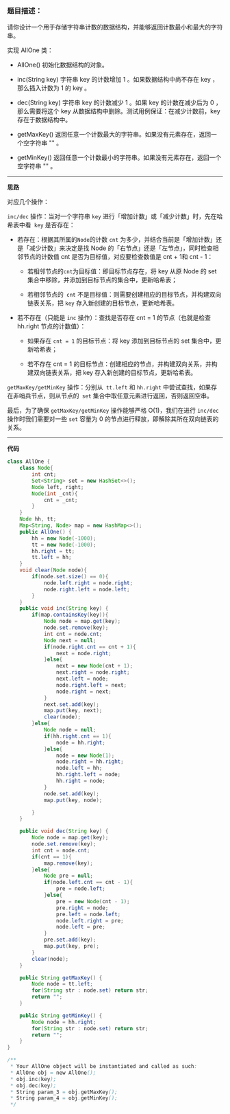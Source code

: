 ### 题目描述：

请你设计一个用于存储字符串计数的数据结构，并能够返回计数最小和最大的字符串。

实现 AllOne 类：

* AllOne() 初始化数据结构的对象。

* inc(String key) 字符串 key 的计数增加 1 。如果数据结构中尚不存在 key ，那么插入计数为 1 的 key 。

* dec(String key) 字符串 key 的计数减少 1 。如果 key 的计数在减少后为 0 ，那么需要将这个 key 从数据结构中删除。测试用例保证：在减少计数前，key 存在于数据结构中。

* getMaxKey() 返回任意一个计数最大的字符串。如果没有元素存在，返回一个空字符串 "" 。

* getMinKey() 返回任意一个计数最小的字符串。如果没有元素存在，返回一个空字符串 "" 。

<hr>

**思路**

对应几个操作：

`inc/dec` 操作：当对一个字符串 `key` 进行「增加计数」或「减少计数」时，先在哈希表中看` key` 是否存在：

* 若存在：根据其所属的` Node `的计数 `cnt` 为多少，并结合当前是「增加计数」还是「减少计数」来决定是找 Node 的「右节点」还是「左节点」，同时检查相邻节点的计数值 cnt 是否为目标值，对应要检查数值是 cnt + 1和 cnt - 1：

    * 若相邻节点的`cnt`为目标值：即目标节点存在，将 key 从原 Node 的 set 集合中移除，并添加到目标节点的集合中，更新哈希表；

    * 若相邻节点的` cnt` 不是目标值：则需要创建相应的目标节点，并构建双向链表关系，把 `key` 存入新创建的目标节点，更新哈希表。

* 若不存在（只能是 `inc` 操作）：查找是否存在 cnt = 1 的节点（也就是检查 hh.right 节点的计数值）：

    * 如果存在 `cnt = 1` 的目标节点：将 key 添加到目标节点的 set 集合中，更新哈希表；

    * 若不存在 cnt = 1 的目标节点：创建相应的节点，并构建双向关系，并构建双向链表关系，把 key 存入新创建的目标节点，更新哈希表。

`getMaxKey/getMinKey` 操作：分别从` tt.left` 和 `hh.right` 中尝试查找，如果存在非哨兵节点，则从节点的` set` 集合中取任意元素进行返回，否则返回空串。

最后，为了确保 `getMaxKey/getMinKey` 操作能够严格 O(1)，我们在进行 `inc/dec` 操作时我们需要对一些 `set` 容量为 0 的节点进行释放，即解除其所在双向链表的关系。

<hr>

**代码**

```java
class AllOne {
    class Node{
        int cnt;
        Set<String> set = new HashSet<>();
        Node left, right;
        Node(int _cnt){
            cnt = _cnt;
        }
    }
    Node hh, tt;
    Map<String, Node> map = new HashMap<>();
    public AllOne() {
        hh = new Node(-1000);
        tt = new Node(-1000);
        hh.right = tt;
        tt.left = hh;
    }
    void clear(Node node){
        if(node.set.size() == 0){
            node.left.right = node.right;
            node.right.left = node.left;
        }
    }
    public void inc(String key) {
        if(map.containsKey(key)){
            Node node = map.get(key);
            node.set.remove(key);
            int cnt = node.cnt;
            Node next = null;
            if(node.right.cnt == cnt + 1){
                next = node.right;
            }else{
                next = new Node(cnt + 1);
                next.right = node.right;
                next.left = node;
                node.right.left = next;
                node.right = next;
            }
            next.set.add(key);
            map.put(key, next);
            clear(node);
        }else{
            Node node = null;
            if(hh.right.cnt == 1){
                node = hh.right;
            }else{
                node = new Node(1);
                node.right = hh.right;
                node.left = hh;
                hh.right.left = node;
                hh.right = node;
            }
            node.set.add(key);
            map.put(key, node);

        }
    }

    public void dec(String key) {
        Node node = map.get(key);
        node.set.remove(key);
        int cnt = node.cnt;
        if(cnt == 1){
            map.remove(key);
        }else{
            Node pre = null;
            if(node.left.cnt == cnt - 1){
                pre = node.left;
            }else{
                pre = new Node(cnt - 1);
                pre.right = node;
                pre.left = node.left;
                node.left.right = pre;
                node.left = pre;
            }
            pre.set.add(key);
            map.put(key, pre);
        }
        clear(node);
    }

    public String getMaxKey() {
        Node node = tt.left;
        for(String str : node.set) return str;
        return "";
    }

    public String getMinKey() {
        Node node = hh.right;
        for(String str : node.set) return str;
        return "";
    }
}

/**
 * Your AllOne object will be instantiated and called as such:
 * AllOne obj = new AllOne();
 * obj.inc(key);
 * obj.dec(key);
 * String param_3 = obj.getMaxKey();
 * String param_4 = obj.getMinKey();
 */
```
